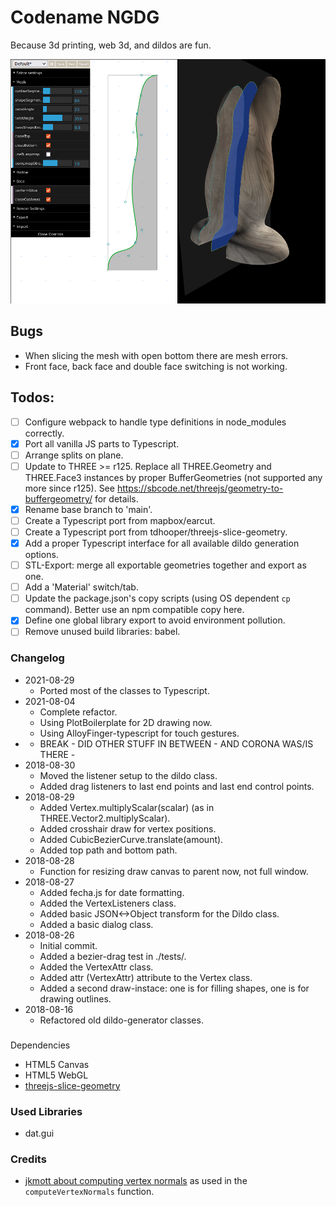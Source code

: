 # Codename NGDG

Because 3d printing, web 3d, and dildos are fun.

![Screenshot](screenshot.png)

## Bugs

- When slicing the mesh with open bottom there are mesh errors.
- Front face, back face and double face switching is not working.

## Todos:

- [ ] Configure webpack to handle type definitions in node_modules correctly.
- [x] Port all vanilla JS parts to Typescript.
- [ ] Arrange splits on plane.
- [ ] Update to THREE >= r125. Replace all THREE.Geometry and THREE.Face3 instances by proper BufferGeometries
      (not supported any more since r125). See https://sbcode.net/threejs/geometry-to-buffergeometry/ for details.
- [x] Rename base branch to 'main'.
- [ ] Create a Typescript port from mapbox/earcut.
- [ ] Create a Typescript port from tdhooper/threejs-slice-geometry.
- [x] Add a proper Typescript interface for all available dildo generation options.
- [ ] STL-Export: merge all exportable geometries together and export as one.
- [ ] Add a 'Material' switch/tab.
- [ ] Update the package.json's copy scripts (using OS dependent `cp` command). Better use an npm compatible copy here.
- [x] Define one global library export to avoid environment pollution.
- [ ] Remove unused build libraries: babel.

### Changelog

- 2021-08-29
  - Ported most of the classes to Typescript.
- 2021-08-04
  - Complete refactor.
  - Using PlotBoilerplate for 2D drawing now.
  - Using AlloyFinger-typescript for touch gestures.
- - BREAK - DID OTHER STUFF IN BETWEEN - AND CORONA WAS/IS THERE -
- 2018-08-30
  - Moved the listener setup to the dildo class.
  - Added drag listeners to last end points and last end control points.
- 2018-08-29
  - Added Vertex.multiplyScalar(scalar) (as in THREE.Vector2.multiplyScalar).
  - Added crosshair draw for vertex positions.
  - Added CubicBezierCurve.translate(amount).
  - Added top path and bottom path.
- 2018-08-28
  - Function for resizing draw canvas to parent now, not full window.
- 2018-08-27
  - Added fecha.js for date formatting.
  - Added the VertexListeners class.
  - Added basic JSON<->Object transform for the Dildo class.
  - Added a basic dialog class.
- 2018-08-26
  - Initial commit.
  - Added a bezier-drag test in ./tests/.
  - Added the VertexAttr class.
  - Added attr (VertexAttr) attribute to the Vertex class.
  - Added a second draw-instace: one is for filling shapes, one is for drawing outlines.
- 2018-08-16
  - Refactored old dildo-generator classes.

###

Dependencies

- HTML5 Canvas
- HTML5 WebGL
- [threejs-slice-geometry](https://github.com/tdhooper/threejs-slice-geometry)

### Used Libraries

- dat.gui

### Credits

- [jkmott about computing vertex normals](https://meshola.wordpress.com/2016/07/24/three-js-vertex-normals/) as used in the `computeVertexNormals` function.
